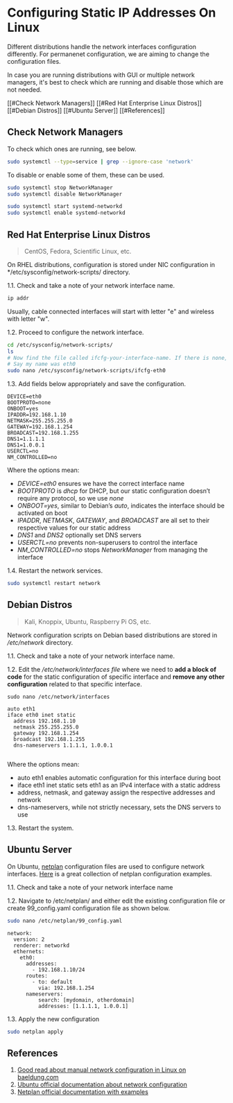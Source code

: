 # Configuring Static IP Addresses On Linux

Different distributions handle the network interfaces configuration differently.  For permanenet configuration, we are aiming to change the configuration files.

In case you are running distributions with GUI or multiple network managers, it's best to check which are running and disable those which are not needed.

[[#Check Network Managers]]
[[#Red Hat Enterprise Linux Distros]]
[[#Debian Distros]]
[[#Ubuntu Server]]
[[#References]]

## Check Network Managers

To check which ones are running, see below.

```bash
sudo systemctl --type=service | grep --ignore-case 'network'
```

To disable or enable some of them, these can be used.

```bash
sudo systemctl stop NetworkManager
sudo systemctl disable NetworkManager

sudo systemctl start systemd-networkd
sudo systemctl enable systemd-networkd
```

## Red Hat Enterprise Linux Distros

> CentOS, Fedora, Scientific Linux, etc.

On RHEL distributions, configuration is stored under NIC configuration in */etc/sysconfig/network-scripts/ directory.

1.1. Check and take a note of your network interface name.

```bash
ip addr
```

Usually, cable connected interfaces will start with letter "e" and wireless with letter "w".

1.2. Proceed to configure the network interface.

```bash
cd /etc/sysconfig/network-scripts/
ls
# Now find the file called ifcfg-your-interface-name. If there is none, create new.
# Say my name was eth0
sudo nano /etc/sysconfig/network-scripts/ifcfg-eth0 
```

1.3. Add fields below appropriately and save the configuration.

```
DEVICE=eth0
BOOTPROTO=none
ONBOOT=yes
IPADDR=192.168.1.10
NETMASK=255.255.255.0
GATEWAY=192.168.1.254
BROADCAST=192.168.1.255
DNS1=1.1.1.1
DNS1=1.0.0.1
USERCTL=no
NM_CONTROLLED=no
```

Where the options mean:

-   _DEVICE=eth0_ ensures we have the correct interface name
-   _BOOTPROTO_ is _dhcp_ for DHCP, but our static configuration doesn’t require any protocol, so we use _none_
-   _ONBOOT=yes_, similar to Debian’s _auto_, indicates the interface should be activated on boot
-   _IPADDR_, _NETMASK_, _GATEWAY_, and _BROADCAST_ are all set to their respective values for our static address
-   _DNS1_ and _DNS2_ optionally set DNS servers
-   _USERCTL=no_ prevents non-superusers to control the interface
-   _NM_CONTROLLED=no_ stops _NetworkManager_ from managing the interface

1.4. Restart the network services.

```bash
sudo systemctl restart network
```

## Debian Distros

> Kali, Knoppix, Ubuntu, Raspberry Pi OS, etc.

Network configuration scripts on Debian based distributions are stored in */etc/network* directory.

1.1. Check and take a note of your network interface name.

1.2. Edit the */etc/network/interfaces file* where we need to **add a block of code** for the static configuration of specific interface and **remove any other configuration** related to that specific interface.

```shell
sudo nano /etc/network/interfaces
```

```
auto eth1
iface eth0 inet static
  address 192.168.1.10
  netmask 255.255.255.0
  gateway 192.168.1.254
  broadcast 192.168.1.255
  dns-nameservers 1.1.1.1, 1.0.0.1
  
```

Where the options mean:

- auto eth1 enables automatic configuration for this interface during boot
- iface eth1 inet static sets eth1 as an IPv4 interface with a static address
- address, netmask, and gateway assign the respective addresses and network
- dns-nameservers, while not strictly necessary, sets the DNS servers to use

1.3. Restart the system.


## Ubuntu Server

On Ubuntu, [netplan](https://manpages.ubuntu.com/manpages/jammy/man8/netplan-apply.8.html) configuration files are used to configure network interfaces. [Here](https://netplan.io/examples) is a great collection of netplan configuration examples.

1.1. Check and take a note of your network interface name

1.2. Navigate to /etc/netplan/ and either edit the existing configuration file or create 99_config.yaml configuration file as shown below.

```bash
sudo nano /etc/netplan/99_config.yaml
```

```
network:
  version: 2
  renderer: networkd
  ethernets:
    eth0:
      addresses:
        - 192.168.1.10/24
      routes:
        - to: default
          via: 192.168.1.254
      nameservers:
          search: [mydomain, otherdomain]
          addresses: [1.1.1.1, 1.0.0.1]
```

1.3. Apply the new configuration

```bash
sudo netplan apply
```


## References

1. [Good read about manual network configuration in Linux on baeldung.com](https://www.baeldung.com/linux/set-static-ip-address)
2. [Ubuntu official documentation about network configuration](https://ubuntu.com/server/docs/network-configuration)
3. [Netplan official documentation with examples](https://netplan.io/reference)
